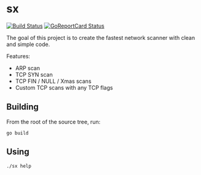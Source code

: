 # sx

[![Build Status](https://cloud.drone.io/api/badges/v-byte-cpu/sx/status.svg)](https://cloud.drone.io/v-byte-cpu/sx)
[![GoReportCard Status](https://goreportcard.com/badge/github.com/v-byte-cpu/sx)](https://goreportcard.com/report/github.com/v-byte-cpu/sx)

The goal of this project is to create the fastest network scanner with clean and simple code.

Features:
  * ARP scan
  * TCP SYN scan
  * TCP FIN / NULL / Xmas scans
  * Custom TCP scans with any TCP flags

## Building

From the root of the source tree, run:

```
go build
```

## Using

```
./sx help
```
